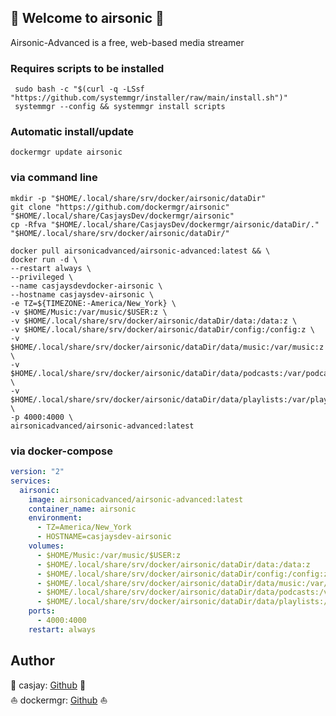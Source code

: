 ## 👋 Welcome to airsonic 🚀  

Airsonic-Advanced is a free, web-based media streamer  
  
  
### Requires scripts to be installed  

```shell
 sudo bash -c "$(curl -q -LSsf "https://github.com/systemmgr/installer/raw/main/install.sh")"
 systemmgr --config && systemmgr install scripts  
```

### Automatic install/update  

```shell
dockermgr update airsonic
```

### via command line  

```shell
mkdir -p "$HOME/.local/share/srv/docker/airsonic/dataDir"
git clone "https://github.com/dockermgr/airsonic" "$HOME/.local/share/CasjaysDev/dockermgr/airsonic"
cp -Rfva "$HOME/.local/share/CasjaysDev/dockermgr/airsonic/dataDir/." "$HOME/.local/share/srv/docker/airsonic/dataDir/"
```

```shell
docker pull airsonicadvanced/airsonic-advanced:latest && \
docker run -d \
--restart always \
--privileged \
--name casjaysdevdocker-airsonic \
--hostname casjaysdev-airsonic \
-e TZ=${TIMEZONE:-America/New_York} \
-v $HOME/Music:/var/music/$USER:z \
-v $HOME/.local/share/srv/docker/airsonic/dataDir/data:/data:z \
-v $HOME/.local/share/srv/docker/airsonic/dataDir/config:/config:z \
-v $HOME/.local/share/srv/docker/airsonic/dataDir/data/music:/var/music:z \
-v $HOME/.local/share/srv/docker/airsonic/dataDir/data/podcasts:/var/podcasts \
-v $HOME/.local/share/srv/docker/airsonic/dataDir/data/playlists:/var/playlists:z \
-p 4000:4000 \
airsonicadvanced/airsonic-advanced:latest
```

### via docker-compose  

```yaml
version: "2"
services:
  airsonic:
    image: airsonicadvanced/airsonic-advanced:latest
    container_name: airsonic
    environment:
      - TZ=America/New_York
      - HOSTNAME=casjaysdev-airsonic
    volumes:
      - $HOME/Music:/var/music/$USER:z
      - $HOME/.local/share/srv/docker/airsonic/dataDir/data:/data:z
      - $HOME/.local/share/srv/docker/airsonic/dataDir/config:/config:z
      - $HOME/.local/share/srv/docker/airsonic/dataDir/data/music:/var/music:z
      - $HOME/.local/share/srv/docker/airsonic/dataDir/data/podcasts:/var/podcasts
      - $HOME/.local/share/srv/docker/airsonic/dataDir/data/playlists:/var/playlists:z
    ports:
      - 4000:4000
    restart: always
```

## Author  

🤖 casjay: [Github](https://github.com/casjay) 🤖  
⛵ dockermgr: [Github](https://github.com/dockermgr) ⛵  
